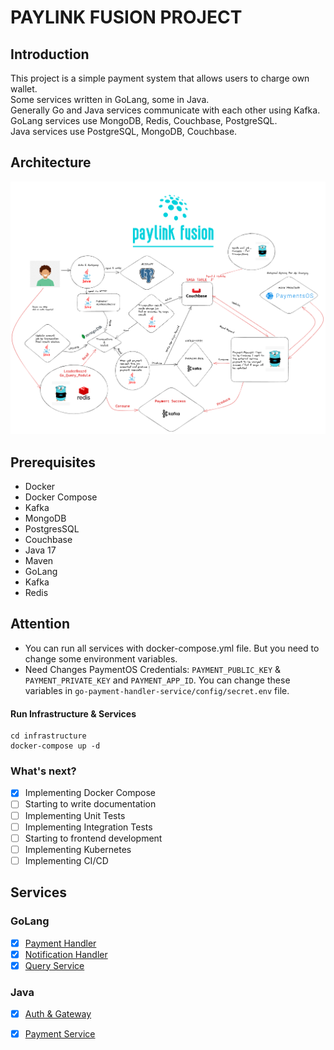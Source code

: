 # PAYLINK FUSION PROJECT

## Introduction

This project is a simple payment system that allows users to charge own wallet.<br>
Some services written in GoLang, some in Java.<br>
Generally Go and Java services communicate with each other using Kafka.<br>
GoLang services use MongoDB, Redis, Couchbase, PostgreSQL.<br>
Java services use PostgreSQL, MongoDB, Couchbase.<br>

## Architecture

![Architecture](img/diagram.png)

## Prerequisites

- Docker
- Docker Compose
- Kafka
- MongoDB
- PostgresSQL
- Couchbase
- Java 17
- Maven
- GoLang
- Kafka
- Redis


## Attention

- You can run all services with docker-compose.yml file. But you need to change some environment
  variables.
- Need Changes PaymentOS Credentials: `PAYMENT_PUBLIC_KEY` & `PAYMENT_PRIVATE_KEY` and `PAYMENT_APP_ID`.
  You can change these variables in 
    `go-payment-handler-service/config/secret.env` file.


#### Run Infrastructure & Services

```shell
cd infrastructure
docker-compose up -d
```

### What's next?

- [x] Implementing Docker Compose
- [ ] Starting to write documentation
- [ ] Implementing Unit Tests
- [ ] Implementing Integration Tests
- [ ] Starting to frontend development
- [ ] Implementing Kubernetes
- [ ] Implementing CI/CD

## Services

### GoLang

- [x] [Payment Handler](#!)
- [x] [Notification Handler](#!)
- [x] [Query Service](#!)

### Java

- [x] [Auth & Gateway](#!)
- [x] [Payment Service](#!)


